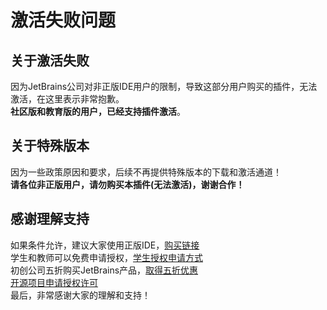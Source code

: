# 激活失败问题
## 关于激活失败
因为JetBrains公司对非正版IDE用户的限制，导致这部分用户购买的插件，无法激活，在这里表示非常抱歉。  
**社区版和教育版的用户，已经支持插件激活**。  

## 关于特殊版本
因为一些政策原因和要求，后续不再提供特殊版本的下载和激活通道！  
**请各位非正版用户，请勿购买本插件(无法激活)，谢谢合作！**

## 感谢理解支持
如果条件允许，建议大家使用正版IDE，[购买链接](https://www.jetbrains.com/idea/buy/#personal?billing=yearly)  
学生和教师可以免费申请授权，[学生授权申请方式](https://sales.jetbrains.com/hc/zh-cn/articles/207154369-学生授权申请方式)  
初创公司五折购买JetBrains产品，[取得五折优惠](https://www.jetbrains.com/shop/eform/startup)  
[开源项目申请授权许可](https://www.jetbrains.com/shop/eform/opensource?product=ALL)  
最后，非常感谢大家的理解和支持！
